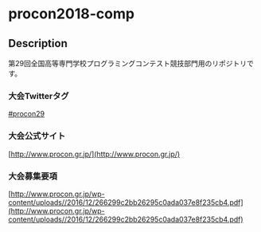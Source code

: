 # procon2018-comp
## Description

第29回全国高等専門学校プログラミングコンテスト競技部門用のリポジトリです。

### 大会Twitterタグ
[#procon29](https://twitter.com/search?q=%23procon29)

### 大会公式サイト
[http://www.procon.gr.jp/](http://www.procon.gr.jp/)

### 大会募集要項
[http://www.procon.gr.jp/wp-content/uploads//2016/12/266299c2bb26295c0ada037e8f235cb4.pdf](http://www.procon.gr.jp/wp-content/uploads//2016/12/266299c2bb26295c0ada037e8f235cb4.pdf)
